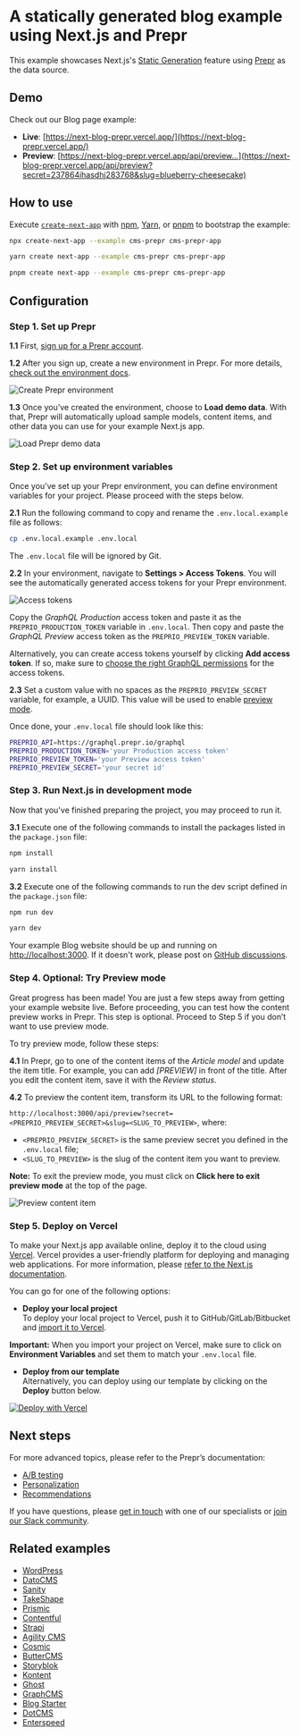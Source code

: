 # A statically generated blog example using Next.js and Prepr

This example showcases Next.js's [Static Generation](https://nextjs.org/docs/basic-features/pages) feature using [Prepr](https://prepr.io/) as the data source.

## Demo

Check out our Blog page example:

- **Live**: [https://next-blog-prepr.vercel.app/](https://next-blog-prepr.vercel.app/)
- **Preview**: [https://next-blog-prepr.vercel.app/api/preview...](https://next-blog-prepr.vercel.app/api/preview?secret=237864ihasdhj283768&slug=blueberry-cheesecake)

## How to use

Execute [`create-next-app`](https://github.com/vercel/next.js/tree/canary/packages/create-next-app) with [npm](https://docs.npmjs.com/cli/init), [Yarn](https://yarnpkg.com/lang/en/docs/cli/create/), or [pnpm](https://pnpm.io) to bootstrap the example:

```bash
npx create-next-app --example cms-prepr cms-prepr-app
```

```bash
yarn create next-app --example cms-prepr cms-prepr-app
```

```bash
pnpm create next-app --example cms-prepr cms-prepr-app
```

## Configuration

### Step 1. Set up Prepr

**1.1** First, [sign up for a Prepr account](https://signup.prepr.io/).

**1.2** After you sign up, create a new environment in Prepr. For more details, [check out the environment docs](https://docs.prepr.io/developing-with-prepr/set-up-environments).

![Create Prepr environment](https://assets-site.prepr.io//1bynxkn1084r-create-enviroment.png)

**1.3** Once you’ve created the environment, choose to **Load demo data**. With that, Prepr will automatically upload sample models, content items, and other data you can use for your example Next.js app.

![Load Prepr demo data](https://assets-site.prepr.io//2xrbs9aquhij-import-demo-data.png)

### Step 2. Set up environment variables

Once you’ve set up your Prepr environment, you can define environment variables for your project. Please proceed with the steps below.

**2.1** Run the following command to copy and rename the `.env.local.example` file as follows:

```bash
cp .env.local.example .env.local
```

The `.env.local` file will be ignored by Git.

**2.2** In your environment, navigate to **Settings > Access Tokens**. You will see the automatically generated access tokens for your Prepr environment.

![Access tokens](https://assets-site.prepr.io//6jouln4xi3wp-default-access-tokens.png)

Copy the _GraphQL Production_ access token and paste it as the `PREPRIO_PRODUCTION_TOKEN` variable in `.env.local`. Then copy and paste the _GraphQL Preview_ access token as the `PREPRIO_PREVIEW_TOKEN` variable.

Alternatively, you can create access tokens yourself by clicking **Add access token**. If so, make sure to [choose the right GraphQL permissions](https://docs.prepr.io/reference/graphql/v1/authorization) for the access tokens.

**2.3** Set a custom value with no spaces as the `PREPRIO_PREVIEW_SECRET` variable, for example, a UUID. This value will be used to enable [preview mode](https://nextjs.org/docs/advanced-features/preview-mode).

Once done, your `.env.local` file should look like this:

```bash
PREPRIO_API=https://graphql.prepr.io/graphql
PREPRIO_PRODUCTION_TOKEN='your Production access token'
PREPRIO_PREVIEW_TOKEN='your Preview access token'
PREPRIO_PREVIEW_SECRET='your secret id'
```

### Step 3. Run Next.js in development mode

Now that you've finished preparing the project, you may proceed to run it.

**3.1** Execute one of the following commands to install the packages listed in the `package.json` file:

```bash
npm install
```

```bash
yarn install
```

**3.2** Execute one of the following commands to run the dev script defined in the `package.json` file:

```bash
npm run dev
```

```bash
yarn dev
```

Your example Blog website should be up and running on [http://localhost:3000](http://localhost:3000). If it doesn't work, please post on [GitHub discussions](https://github.com/vercel/next.js/discussions).

### Step 4. Optional: Try Preview mode

Great progress has been made! You are just a few steps away from getting your example website live.
Before proceeding, you can test how the content preview works in Prepr. This step is optional. Proceed to Step 5 if you don’t want to use preview mode.

To try preview mode, follow these steps:

**4.1** In Prepr, go to one of the content items of the _Article model_ and update the item title. For example, you can add _[PREVIEW]_ in front of the title. After you edit the content item, save it with the _Review status_.

**4.2** To preview the content item, transform its URL to the following format:

`http://localhost:3000/api/preview?secret=<PREPRIO_PREVIEW_SECRET>&slug=<SLUG_TO_PREVIEW>`,
where:

- `<PREPRIO_PREVIEW_SECRET>` is the same preview secret you defined in the `.env.local` file;
- `<SLUG_TO_PREVIEW>` is the slug of the content item you want to preview.

**Note:** To exit the preview mode, you must click on **Click here to exit preview mode** at the top of the page.

![Preview content item](https://assets-site.prepr.io//4hd7vgoyke24-web-page.png)

### Step 5. Deploy on Vercel

To make your Next.js app available online, deploy it to the cloud using [Vercel](https://vercel.com/?utm_source=github&utm_medium=readme&utm_campaign=next-example). Vercel provides a user-friendly platform for deploying and managing web applications. For more information, please [refer to the Next.js documentation](https://nextjs.org/docs/deployment).

You can go for one of the following options:

- **Deploy your local project**</br>
  To deploy your local project to Vercel, push it to GitHub/GitLab/Bitbucket and [import it to Vercel](https://vercel.com/new?utm_source=github&utm_medium=readme&utm_campaign=next-example).

**Important:** When you import your project on Vercel, make sure to click on **Environment Variables** and set them to match your `.env.local` file.

- **Deploy from our template**</br>
  Alternatively, you can deploy using our template by clicking on the **Deploy** button below.

[![Deploy with Vercel](https://vercel.com/button)](https://vercel.com/new/clone?repository-url=https://github.com/vercel/next.js/tree/canary/examples/cms-prepr&project-name=cms-prepr&repository-name=cms-prepr&env=PREPRIO_API,PREPRIO_PRODUCTION_TOKEN,PREPRIO_PREVIEW_TOKEN,PREPRIO_PREVIEW_SECRET&envDescription=Required%20to%20connect%20the%20app%20with%20Prepr&envLink=https://vercel.link/cms-prepr-env)

## Next steps

For more advanced topics, please refer to the Prepr’s documentation:

- [A/B testing](https://docs.prepr.io/optimization-and-personalization/ab-testing)
- [Personalization](https://docs.prepr.io/optimization-and-personalization/personalized-stack)
- [Recommendations](https://docs.prepr.io/optimization-and-personalization/recommendations)

If you have questions, please [get in touch](https://prepr.io/get-in-touch) with one of our specialists or [join our Slack community](https://slack.prepr.io/).

## Related examples

- [WordPress](/examples/cms-wordpress)
- [DatoCMS](/examples/cms-datocms)
- [Sanity](/examples/cms-sanity)
- [TakeShape](/examples/cms-takeshape)
- [Prismic](/examples/cms-prismic)
- [Contentful](/examples/cms-contentful)
- [Strapi](/examples/cms-strapi)
- [Agility CMS](/examples/cms-agilitycms)
- [Cosmic](/examples/cms-cosmic)
- [ButterCMS](/examples/cms-buttercms)
- [Storyblok](/examples/cms-storyblok)
- [Kontent](/examples/cms-kontent)
- [Ghost](/examples/cms-ghost)
- [GraphCMS](/examples/cms-graphcms)
- [Blog Starter](/examples/blog-starter)
- [DotCMS](/examples/cms-dotcms)
- [Enterspeed](/examples/cms-enterspeed)
